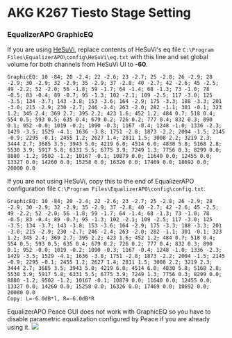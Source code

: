 # AKG K267 Tiesto Stage Setting
### EqualizerAPO GraphicEQ
If you are using [HeSuVi](https://sourceforge.net/projects/hesuvi/), replace contents of HeSuVi's eq file `C:\Program Files\EqualizerAPO\config\HeSuVi\eq.txt` with this line and set global volume for both channels from HeSuVi UI to **-60**.
```
GraphicEQ: 10 -84; 20 -2.4; 22 -2.6; 23 -2.7; 25 -2.8; 26 -2.9; 28 -2.9; 30 -2.9; 32 -2.9; 35 -2.9; 37 -2.8; 40 -2.7; 42 -2.6; 45 -2.5; 49 -2.2; 52 -2.0; 56 -1.8; 59 -1.7; 64 -1.4; 68 -1.3; 73 -1.0; 78 -0.5; 83 -0.4; 89 -0.7; 95 -1.3; 102 -2.1; 109 -2.5; 117 -3.0; 125 -3.5; 134 -3.7; 143 -3.8; 153 -3.6; 164 -2.9; 175 -3.3; 188 -3.3; 201 -3.0; 215 -2.9; 230 -2.7; 246 -2.4; 263 -2.0; 282 -1.1; 301 -0.1; 323 1.2; 345 2.4; 369 2.7; 395 2.2; 423 1.6; 452 1.2; 484 0.7; 518 0.4; 554 0.5; 593 0.5; 635 0.4; 679 0.2; 726 0.2; 777 0.4; 832 0.3; 890 0.1; 952 -0.0; 1019 -0.2; 1090 -0.3; 1167 -0.4; 1248 -1.0; 1336 -2.3; 1429 -3.5; 1529 -4.1; 1636 -3.8; 1751 -2.8; 1873 -2.2; 2004 -1.5; 2145 -0.9; 2295 -0.1; 2455 1.2; 2627 1.4; 2811 1.5; 3008 2.2; 3219 2.3; 3444 2.7; 3685 3.5; 3943 5.0; 4219 6.0; 4514 6.0; 4830 5.8; 5168 2.8; 5530 3.9; 5917 5.8; 6331 5.5; 6775 3.9; 7249 1.3; 7756 0.3; 8299 0.0; 8880 -1.2; 9502 -1.2; 10167 -0.1; 10879 0.0; 11640 0.0; 12455 0.0; 13327 0.0; 14260 0.0; 15258 0.0; 16326 0.0; 17469 0.0; 18692 0.0; 20000 0.0
```
If you are not using HeSuVi, copy this to the end of EqualizerAPO configuration file `C:\Program Files\EqualizerAPO\config\config.txt`.
```
GraphicEQ: 10 -84; 20 -2.4; 22 -2.6; 23 -2.7; 25 -2.8; 26 -2.9; 28 -2.9; 30 -2.9; 32 -2.9; 35 -2.9; 37 -2.8; 40 -2.7; 42 -2.6; 45 -2.5; 49 -2.2; 52 -2.0; 56 -1.8; 59 -1.7; 64 -1.4; 68 -1.3; 73 -1.0; 78 -0.5; 83 -0.4; 89 -0.7; 95 -1.3; 102 -2.1; 109 -2.5; 117 -3.0; 125 -3.5; 134 -3.7; 143 -3.8; 153 -3.6; 164 -2.9; 175 -3.3; 188 -3.3; 201 -3.0; 215 -2.9; 230 -2.7; 246 -2.4; 263 -2.0; 282 -1.1; 301 -0.1; 323 1.2; 345 2.4; 369 2.7; 395 2.2; 423 1.6; 452 1.2; 484 0.7; 518 0.4; 554 0.5; 593 0.5; 635 0.4; 679 0.2; 726 0.2; 777 0.4; 832 0.3; 890 0.1; 952 -0.0; 1019 -0.2; 1090 -0.3; 1167 -0.4; 1248 -1.0; 1336 -2.3; 1429 -3.5; 1529 -4.1; 1636 -3.8; 1751 -2.8; 1873 -2.2; 2004 -1.5; 2145 -0.9; 2295 -0.1; 2455 1.2; 2627 1.4; 2811 1.5; 3008 2.2; 3219 2.3; 3444 2.7; 3685 3.5; 3943 5.0; 4219 6.0; 4514 6.0; 4830 5.8; 5168 2.8; 5530 3.9; 5917 5.8; 6331 5.5; 6775 3.9; 7249 1.3; 7756 0.3; 8299 0.0; 8880 -1.2; 9502 -1.2; 10167 -0.1; 10879 0.0; 11640 0.0; 12455 0.0; 13327 0.0; 14260 0.0; 15258 0.0; 16326 0.0; 17469 0.0; 18692 0.0; 20000 0.0
Copy: L=-6.0dB*l, R=-6.0dB*R
```
EqualizerAPO Peace GUI does not work with GraphicEQ so you have to disable parametric equalization configured by Peace if you are already using it.
![](https://raw.githubusercontent.com/jaakkopasanen/AutoEq/master/results/SBAF-Serious/innerfidelity/onear/AKG%20K267%20Tiesto%20Stage%20Setting/AKG%20K267%20Tiesto%20Stage%20Setting.png)
